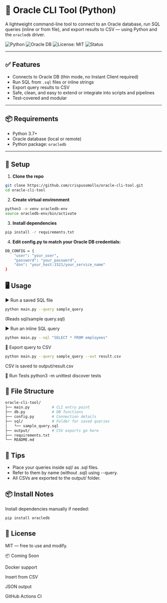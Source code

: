 # 🐍 Oracle CLI Tool (Python)

A lightweight command-line tool to connect to an Oracle database, run SQL queries (inline or from file), and export results to CSV — using Python and the `oracledb` driver.

![Python](https://img.shields.io/badge/Python-3.12+-blue)
![Oracle DB](https://img.shields.io/badge/Oracle%20DB-Supported-orange)
![License: MIT](https://img.shields.io/badge/License-MIT-green)
![Status](https://img.shields.io/badge/status-active-brightgreen)

---

## ✅ Features

- Connects to Oracle DB (thin mode, no Instant Client required)
- Run SQL from `.sql` files or inline strings
- Export query results to CSV
- Safe, clean, and easy to extend or integrate into scripts and pipelines
- Test-covered and modular

---

## 📦 Requirements

- Python 3.7+
- Oracle database (local or remote)
- Python package: `oracledb`

---

## 🚀 Setup

1. **Clone the repo**

```bash
git clone https://github.com/crispusomollo/oracle-cli-tool.git
cd oracle-cli-tool
```

2. **Create virtual environment**
```bash
python3 -m venv oracledb-env
source oracledb-env/bin/activate
```

3. **Install dependencies**
```bash
pip install -r requirements.txt
```

4. **Edit config.py to match your Oracle DB credentials:**
```bash
DB_CONFIG = {
    "user": "your_user",
    "password": "your_password",
    "dsn": "your_host:1521/your_service_name"
}
```



## 🖥️ Usage

▶️ Run a saved SQL file
```bash
python main.py --query sample_query
```
 
(Reads sql/sample query.sql)



▶️ Run an inline SQL query
```bash
python main.py --sql "SELECT * FROM employees"
```

💾 Export query to CSV
```bash
python main.py --query sample_query --out result.csv
```

CSV is saved to output/result.csv


🧪 Run Tests
python3 -m unittest discover tests


## 📁 File Structure

```bash
oracle-cli-tool/
├── main.py          # CLI entry point
├── db.py            # DB functions
├── config.py        # Connection details
├── sql/             # Folder for saved queries
│   └── sample_query.sql
├── output/          # CSV exports go here
├── requirements.txt
└── README.md
```

## 🧠 Tips

- Place your queries inside sql/ as .sql files.
- Refer to them by name (without .sql) using --query.
- All CSVs are exported to the output/ folder.



## 📦 Install Notes

Install dependencies manually if needed:

```bash 
pip install oracledb
```


## 🤝 License

MIT — free to use and modify.


📦 Coming Soon

 Docker support

 Insert from CSV

 JSON output

 GitHub Actions CI

